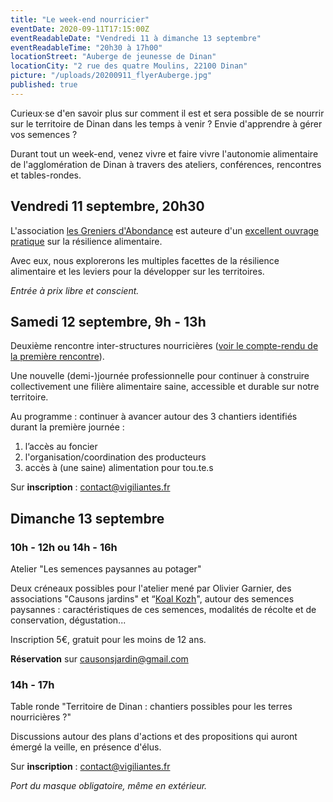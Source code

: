```yaml
---
title: "Le week-end nourricier"
eventDate: 2020-09-11T17:15:00Z
eventReadableDate: "Vendredi 11 à dimanche 13 septembre"
eventReadableTime: "20h30 à 17h00"
locationStreet: "Auberge de jeunesse de Dinan"
locationCity: "2 rue des quatre Moulins, 22100 Dinan"
picture: "/uploads/20200911_flyerAuberge.jpg"
published: true
---
```


Curieux·se d'en savoir plus sur comment il est et sera possible de se nourrir sur le territoire de Dinan dans les temps à venir ? Envie d'apprendre à gérer vos semences ?

Durant tout un week-end, venez vivre et faire vivre l'autonomie alimentaire de l'agglomération de Dinan à travers des ateliers, conférences, rencontres et tables-rondes.



<!--more-->

## Vendredi 11 septembre, 20h30

L'association [les Greniers d'Abondance](https://resiliencealimentaire.org/) est auteure d'un [excellent ouvrage pratique](https://resiliencealimentaire.org/page-telechargement-guide/) sur la résilience alimentaire.

Avec eux, nous explorerons les multiples facettes de la résilience alimentaire et les leviers pour la développer sur les territoires.

*Entrée à prix libre et conscient.*

## Samedi 12 septembre, 9h - 13h

Deuxième rencontre inter-structures nourricières ([voir le compte-rendu de la première rencontre](https://www.vigiliantes.fr/2020/07/journee-inter-association-alimentation/)).

Une nouvelle (demi-)journée professionnelle pour continuer à construire collectivement une filière alimentaire saine, accessible et durable sur notre territoire.

Au programme : continuer à avancer autour des 3 chantiers identifiés durant la première journée :
1. l’accès au foncier
2. l'organisation/coordination des producteurs
3. accès à (une saine) alimentation pour tou.te.s

Sur **inscription** : [contact@vigiliantes.fr](mailto:contact@vigiliantes.fr)

## Dimanche 13 septembre

### 10h - 12h ou 14h - 16h
Atelier "Les semences paysannes au potager" 

Deux créneaux possibles pour l'atelier mené par Olivier Garnier, des associations "Causons jardins" et “[Koal Kozh](http://kaolkozh.bzh/)", autour des semences paysannes : caractéristiques de ces semences, modalités de récolte et de conservation, dégustation...

Inscription 5€, gratuit pour les moins de 12 ans.

**Réservation** sur [causonsjardin@gmail.com](mailto:causonsjardin@gmail.com)

### 14h - 17h
Table ronde "Territoire de Dinan : chantiers possibles pour les terres nourricières ?"

Discussions autour des plans d'actions et des propositions qui auront émergé la veille, en présence d'élus.

Sur **inscription** : [contact@vigiliantes.fr](mailto:contact@vigiliantes.fr)


*Port du masque obligatoire, même en extérieur.*
